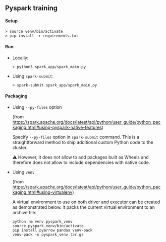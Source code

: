 ## Pyspark training


#### Setup

```
> source venv/bin/activate
> pip install -r requirements.txt
```


#### Run

* Locally:
  ```
  > python3 spark_app/spark_main.py
  ```

* Using `spark-submit`:
  ```
  > spark-submit spark_app/spark_main.py
  ```


#### Packaging

* Using `--py-files` option 

    (from https://spark.apache.org/docs/latest/api/python/user_guide/python_packaging.html#using-pyspark-native-features)

    Specify `--py-files` option in `spark-submit` command. This is a straightforward method to ship additional custom Python code to the cluster. 
    
    ⚠️ However, it does not allow to add packages built as Wheels and therefore does not allow to include dependencies with native code.


* Using `venv`

    (from https://spark.apache.org/docs/latest/api/python/user_guide/python_packaging.html#using-virtualenv)

    A virtual environment to use on both driver and executor can be created as demonstrated below. It packs the current virtual environment to an archive file:

    ```
    python -m venv pyspark_venv
    source pyspark_venv/bin/activate
    pip install pyarrow pandas venv-pack
    venv-pack -o pyspark_venv.tar.gz
    ```

